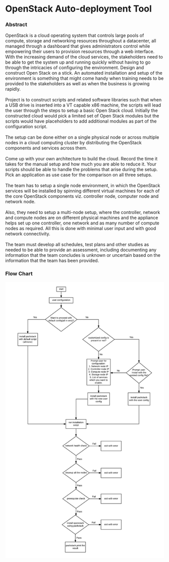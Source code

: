 # OpenStack Auto-deployment Tool

### Abstract
OpenStack is a cloud operating system that controls large pools of compute, storage and networking resources throughout a datacenter, all managed through a dashboard that gives administrators control while empowering their users to provision resources through a web interface. With the increasing demand of the cloud services, the stakeholders need to be able to get the system up and running quickly without having to go through the intricacies of configuring the environment. Design and construct Open Stack on a stick. An automated installation and setup of the environment is something that might come handy when training needs to be provided to the stakeholders as well as when the business is growing rapidly.
<br><br>
Project is to construct scripts and related software libraries such that when a USB drive is inserted into a VT capable x86 machine, the scripts will lead the user through the steps to setup a basic Open Stack cloud. Initially the constructed cloud would pick a limited set of Open Stack modules but the scripts would have placeholders to add additional modules as part of the configuration script.
<br><br>
The setup can be done either on a single physical node or across multiple nodes in a cloud computing cluster by distributing the OpenStack components and services across them.
<br><br>
Come up with your own architecture to build the cloud. Record the time it takes for the manual setup and how much you are able to reduce it.
Your scripts should be able to handle the problems that arise during the setup. Pick an application as use case for the comparison on all three setups.
<br><br>
The team has to setup a single node environment, in which the OpenStack services will be installed by spinning different virtual machines for each of the core OpenStack components viz. controller node, computer node and network node.
<br><br>
Also, they need to setup a multi-node setup, where the controller, network and compute nodes are on different physical machines and the appliance helps set up one controller, one network and as many number of compute nodes as required. All this is done with minimal user input and with good network connectivity.
<br><br>
The team must develop all schedules, test plans and other studies as needed to be able to provide an assessment, including documenting any information that the team concludes is unknown or uncertain based on the information that the team has been provided.

### Flow Chart
![](./img/flow.jpg)
